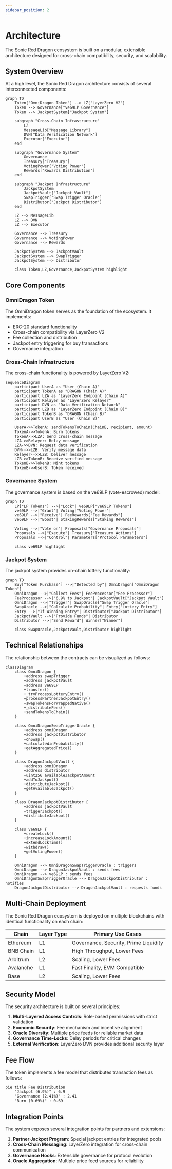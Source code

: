 ```yaml
---
sidebar_position: 2
---
```


# Architecture

The Sonic Red Dragon ecosystem is built on a modular, extensible architecture designed for cross-chain compatibility, security, and scalability.

## System Overview

At a high level, the Sonic Red Dragon architecture consists of several interconnected components:

```mermaid
graph TD
    Token["OmniDragon Token"] --> LZ["LayerZero V2"]
    Token --> Governance["ve69LP Governance"]
    Token --> JackpotSystem["Jackpot System"]
    
    subgraph "Cross-Chain Infrastructure"
        LZ
        MessageLib["Message Library"]
        DVN["Data Verification Network"]
        Executor["Executor"]
    end
    
    subgraph "Governance System"
        Governance
        Treasury["Treasury"]
        VotingPower["Voting Power"]
        Rewards["Rewards Distribution"]
    end
    
    subgraph "Jackpot Infrastructure"
        JackpotSystem
        JackpotVault["Jackpot Vault"]
        SwapTrigger["Swap Trigger Oracle"]
        Distributor["Jackpot Distributor"]
    end
    
    LZ --> MessageLib
    LZ --> DVN
    LZ --> Executor
    
    Governance --> Treasury
    Governance --> VotingPower
    Governance --> Rewards
    
    JackpotSystem --> JackpotVault
    JackpotSystem --> SwapTrigger
    JackpotSystem --> Distributor
    
    class Token,LZ,Governance,JackpotSystem highlight
```

## Core Components

### OmniDragon Token

The OmniDragon token serves as the foundation of the ecosystem. It implements:

- ERC-20 standard functionality
- Cross-chain compatibility via LayerZero V2
- Fee collection and distribution
- Jackpot entry triggering for buy transactions
- Governance integration

### Cross-Chain Infrastructure

The cross-chain functionality is powered by LayerZero V2:

```mermaid
sequenceDiagram
    participant UserA as "User (Chain A)"
    participant TokenA as "DRAGON (Chain A)"
    participant LZA as "LayerZero Endpoint (Chain A)"
    participant Relayer as "LayerZero Relayer"
    participant DVN as "Data Verification Network"
    participant LZB as "LayerZero Endpoint (Chain B)"
    participant TokenB as "DRAGON (Chain B)"
    participant UserB as "User (Chain B)"
    
    UserA->>TokenA: sendTokensToChain(ChainB, recipient, amount)
    TokenA->>TokenA: Burn tokens
    TokenA->>LZA: Send cross-chain message
    LZA->>Relayer: Relay message
    LZA->>DVN: Request data verification
    DVN-->>LZB: Verify message data
    Relayer-->>LZB: Deliver message
    LZB->>TokenB: Receive verified message
    TokenB->>TokenB: Mint tokens
    TokenB->>UserB: Token received
```

### Governance System

The governance system is based on the ve69LP (vote-escrowed) model:

```mermaid
graph TD
    LP["LP Tokens"] -->|"Lock"| ve69LP["ve69LP Tokens"]
    ve69LP -->|"Grant"| Voting["Voting Power"]
    ve69LP -->|"Receive"| FeeRewards["Fee Rewards"]
    ve69LP -->|"Boost"| StakingRewards["Staking Rewards"]
    
    Voting -->|"Vote on"| Proposals["Governance Proposals"]
    Proposals -->|"Execute"| Treasury["Treasury Actions"]
    Proposals -->|"Control"| Parameters["Protocol Parameters"]
    
    class ve69LP highlight
```

### Jackpot System

The jackpot system provides on-chain lottery functionality:

```mermaid
graph TD
    Buy["Token Purchase"] -->|"Detected by"| OmniDragon["OmniDragon Token"]
    OmniDragon -->|"Collect Fees"| FeeProcessor["Fee Processor"]
    FeeProcessor -->|"6.9% to Jackpot"| JackpotVault["Jackpot Vault"]
    OmniDragon -->|"Trigger"| SwapOracle["Swap Trigger Oracle"]
    SwapOracle -->|"Calculate Probability"| Entry["Lottery Entry"]
    Entry -->|"If Winning Entry"| Distributor["Jackpot Distributor"]
    JackpotVault -->|"Provide Funds"| Distributor
    Distributor -->|"Send Reward"| Winner["Winner"]
    
    class SwapOracle,JackpotVault,Distributor highlight
```

## Technical Relationships

The relationship between the contracts can be visualized as follows:

```mermaid
classDiagram
    class OmniDragon {
        +address swapTrigger
        +address jackpotVault
        +address ve69LP
        +transfer()
        +_tryProcessLotteryEntry()
        +processPartnerJackpotEntry()
        +swapTokensForWrappedNative()
        +_distributeFees()
        +sendTokensToChain()
    }
    
    class OmniDragonSwapTriggerOracle {
        +address omniDragon
        +address jackpotDistributor
        +onSwap()
        +calculateWinProbability()
        +getAggregatedPrice()
    }
    
    class DragonJackpotVault {
        +address omniDragon
        +address distributor
        +uint256 availableJackpotAmount
        +addToJackpot()
        +distributeJackpot()
        +getAvailableJackpot()
    }
    
    class DragonJackpotDistributor {
        +address jackpotVault
        +triggerJackpot()
        +distributeJackpot()
    }
    
    class ve69LP {
        +createLock()
        +increaseLockAmount()
        +extendLockTime()
        +withdraw()
        +getVotingPower()
    }
    
    OmniDragon --> OmniDragonSwapTriggerOracle : triggers
    OmniDragon --> DragonJackpotVault : sends fees
    OmniDragon --> ve69LP : sends fees
    OmniDragonSwapTriggerOracle --> DragonJackpotDistributor : notifies
    DragonJackpotDistributor --> DragonJackpotVault : requests funds
```

## Multi-Chain Deployment

The Sonic Red Dragon ecosystem is deployed on multiple blockchains with identical functionality on each chain:

| Chain | Layer Type | Primary Use Cases |
|-------|------------|------------------|
| Ethereum | L1 | Governance, Security, Prime Liquidity |
| BNB Chain | L1 | High Throughput, Lower Fees |
| Arbitrum | L2 | Scaling, Lower Fees |
| Avalanche | L1 | Fast Finality, EVM Compatible |
| Base | L2 | Scaling, Lower Fees |

## Security Model

The security architecture is built on several principles:

1. **Multi-Layered Access Controls**: Role-based permissions with strict validation
2. **Economic Security**: Fee mechanism and incentive alignment
3. **Oracle Diversity**: Multiple price feeds for reliable market data
4. **Governance Time-Locks**: Delay periods for critical changes
5. **External Verification**: LayerZero DVN provides additional security layer

## Fee Flow

The token implements a fee model that distributes transaction fees as follows:

```mermaid
pie title Fee Distribution
    "Jackpot (6.9%)" : 6.9
    "Governance (2.41%)" : 2.41
    "Burn (0.69%)" : 0.69
```

## Integration Points

The system exposes several integration points for partners and extensions:

1. **Partner Jackpot Program**: Special jackpot entries for integrated pools
2. **Cross-Chain Messaging**: LayerZero integration for cross-chain communication
3. **Governance Hooks**: Extensible governance for protocol evolution
4. **Oracle Aggregation**: Multiple price feed sources for reliability
